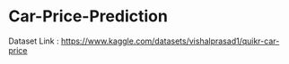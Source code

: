 # Car-Price-Prediction
Dataset Link : https://www.kaggle.com/datasets/vishalprasad1/quikr-car-price 
